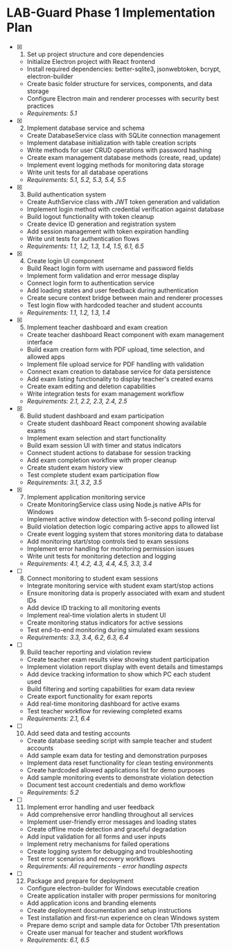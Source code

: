# LAB-Guard Phase 1 Implementation Plan

- [x] 1. Set up project structure and core dependencies





  - Initialize Electron project with React frontend
  - Install required dependencies: better-sqlite3, jsonwebtoken, bcrypt, electron-builder
  - Create basic folder structure for services, components, and data storage
  - Configure Electron main and renderer processes with security best practices
  - _Requirements: 5.1_

- [x] 2. Implement database service and schema





  - Create DatabaseService class with SQLite connection management
  - Implement database initialization with table creation scripts
  - Write methods for user CRUD operations with password hashing
  - Create exam management database methods (create, read, update)
  - Implement event logging methods for monitoring data storage
  - Write unit tests for all database operations
  - _Requirements: 5.1, 5.2, 5.3, 5.4, 5.5_

- [x] 3. Build authentication system





  - Create AuthService class with JWT token generation and validation
  - Implement login method with credential verification against database
  - Build logout functionality with token cleanup
  - Create device ID generation and registration system
  - Add session management with token expiration handling
  - Write unit tests for authentication flows
  - _Requirements: 1.1, 1.2, 1.3, 1.4, 1.5, 6.1, 6.5_

- [x] 4. Create login UI component






  - Build React login form with username and password fields
  - Implement form validation and error message display
  - Connect login form to authentication service
  - Add loading states and user feedback during authentication
  - Create secure context bridge between main and renderer processes
  - Test login flow with hardcoded teacher and student accounts
  - _Requirements: 1.1, 1.2, 1.3, 1.4_

- [x] 5. Implement teacher dashboard and exam creation





  - Create teacher dashboard React component with exam management interface
  - Build exam creation form with PDF upload, time selection, and allowed apps
  - Implement file upload service for PDF handling with validation
  - Connect exam creation to database service for data persistence
  - Add exam listing functionality to display teacher's created exams
  - Create exam editing and deletion capabilities
  - Write integration tests for exam management workflow
  - _Requirements: 2.1, 2.2, 2.3, 2.4, 2.5_

- [x] 6. Build student dashboard and exam participation






  - Create student dashboard React component showing available exams
  - Implement exam selection and start functionality
  - Build exam session UI with timer and status indicators
  - Connect student actions to database for session tracking
  - Add exam completion workflow with proper cleanup
  - Create student exam history view
  - Test complete student exam participation flow
  - _Requirements: 3.1, 3.2, 3.5_

- [x] 7. Implement application monitoring service




  - Create MonitoringService class using Node.js native APIs for Windows
  - Implement active window detection with 5-second polling interval
  - Build violation detection logic comparing active apps to allowed list
  - Create event logging system that stores monitoring data to database
  - Add monitoring start/stop controls tied to exam sessions
  - Implement error handling for monitoring permission issues
  - Write unit tests for monitoring detection and logging
  - _Requirements: 4.1, 4.2, 4.3, 4.4, 4.5, 3.3, 3.4_

- [ ] 8. Connect monitoring to student exam sessions
  - Integrate monitoring service with student exam start/stop actions
  - Ensure monitoring data is properly associated with exam and student IDs
  - Add device ID tracking to all monitoring events
  - Implement real-time violation alerts in student UI
  - Create monitoring status indicators for active sessions
  - Test end-to-end monitoring during simulated exam sessions
  - _Requirements: 3.3, 3.4, 6.2, 6.3, 6.4_

- [ ] 9. Build teacher reporting and violation review
  - Create teacher exam results view showing student participation
  - Implement violation report display with event details and timestamps
  - Add device tracking information to show which PC each student used
  - Build filtering and sorting capabilities for exam data review
  - Create export functionality for exam reports
  - Add real-time monitoring dashboard for active exams
  - Test teacher workflow for reviewing completed exams
  - _Requirements: 2.1, 6.4_

- [ ] 10. Add seed data and testing accounts
  - Create database seeding script with sample teacher and student accounts
  - Add sample exam data for testing and demonstration purposes
  - Implement data reset functionality for clean testing environments
  - Create hardcoded allowed applications list for demo purposes
  - Add sample monitoring events to demonstrate violation detection
  - Document test account credentials and demo workflow
  - _Requirements: 5.2_

- [ ] 11. Implement error handling and user feedback
  - Add comprehensive error handling throughout all services
  - Implement user-friendly error messages and loading states
  - Create offline mode detection and graceful degradation
  - Add input validation for all forms and user inputs
  - Implement retry mechanisms for failed operations
  - Create logging system for debugging and troubleshooting
  - Test error scenarios and recovery workflows
  - _Requirements: All requirements - error handling aspects_

- [ ] 12. Package and prepare for deployment
  - Configure electron-builder for Windows executable creation
  - Create application installer with proper permissions for monitoring
  - Add application icons and branding elements
  - Create deployment documentation and setup instructions
  - Test installation and first-run experience on clean Windows system
  - Prepare demo script and sample data for October 17th presentation
  - Create user manual for teacher and student workflows
  - _Requirements: 6.1, 6.5_